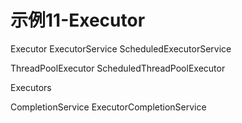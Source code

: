 # 示例11-Executor

Executor
ExecutorService
ScheduledExecutorService

ThreadPoolExecutor
ScheduledThreadPoolExecutor

Executors

CompletionService
ExecutorCompletionService
